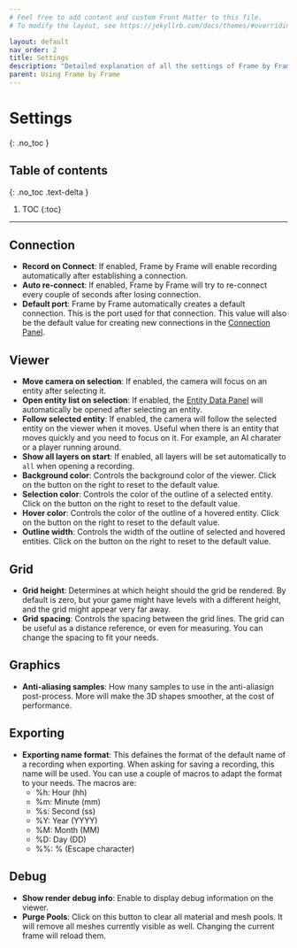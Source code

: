 ```yaml
---
# Feel free to add content and custom Front Matter to this file.
# To modify the layout, see https://jekyllrb.com/docs/themes/#overriding-theme-defaults

layout: default
nav_order: 2
title: Settings
description: "Detailed explanation of all the settings of Frame by Frame"
parent: Using Frame by Frame
---
```


# Settings
{: .no_toc }

## Table of contents
{: .no_toc .text-delta }

1. TOC
{:toc}

---

## Connection
 - **Record on Connect**: If enabled, Frame by Frame will enable recording automatically after establishing a connection.
 - **Auto re-connect**: If enabled, Frame by Frame will try to re-connect every couple of seconds after losing connection.
 - **Default port**: Frame by Frame automatically creates a default connection. This is the port used for that connection. This value will also be the default value for creating new connections in the [Connection Panel](/FrameByFrame/user-interface#connections).

## Viewer
 - **Move camera on selection**: If enabled, the camera will focus on an entity after selecting it.
 - **Open entity list on selection**: If enabled, the [Entity Data Panel](/FrameByFrame/user-interface#entity-data) will automatically be opened after selecting an entity.
 - **Follow selected entity**: If enabled, the camera will follow the selected entity on the viewer when it moves. Useful when there is an entity that moves quickly and you need to focus on it. For example, an AI charater or a player running around.
 - **Show all layers on start**: If enabled, all layers will be set automatically to `all` when opening a recording.
 - **Background color**: Controls the background color of the viewer. Click on the button on the right to reset to the default value.
 - **Selection color**: Controls the color of the outline of a selected entity. Click on the button on the right to reset to the default value.
 - **Hover color**: Controls the color of the outline of a hovered entity. Click on the button on the right to reset to the default value.
  - **Outline width**: Controls the width of the outline of selected and hovered entities. Click on the button on the right to reset to the default value.

## Grid
 - **Grid height**: Determines at which height should the grid be rendered. By default is zero, but your game might have levels with a different height, and the grid might appear very far away.
 - **Grid spacing**: Controls the spacing between the grid lines. The grid can be useful as a distance reference, or even for measuring. You can change the spacing to fit your needs.

## Graphics
 - **Anti-aliasing samples**: How many samples to use in the anti-aliasign post-process. More will make the 3D shapes smoother, at the cost of performance.

## Exporting
 - **Exporting name format**: This defaines the format of the default name of a recording when exporting. When asking for saving a recording, this name will be used. You can use a couple of macros to adapt the format to your needs. The macros are:
    - %h: Hour (hh)
    - %m: Minute (mm)
    - %s: Second (ss)
    - %Y: Year (YYYY)
    - %M: Month (MM)
    - %D: Day (DD)
    - %%: % (Escape character)

## Debug
 - **Show render debug info**: Enable to display debug information on the viewer.
 - **Purge Pools**: Click on this button to clear all material and mesh pools. It will remove all meshes currently visible as well. Changing the current frame will reload them.